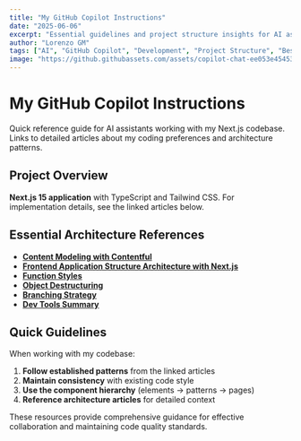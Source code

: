 ```yaml
---
title: "My GitHub Copilot Instructions"
date: "2025-06-06"
excerpt: "Essential guidelines and project structure insights for AI assistants working with my codebase. Learn about my coding preferences, architecture patterns, and development workflow to provide better assistance."
author: "Lorenzo GM"
tags: ["AI", "GitHub Copilot", "Development", "Project Structure", "Best Practices"]
image: "https://github.githubassets.com/assets/copilot-chat-ee053e45453d.png"
---
```


# My GitHub Copilot Instructions

Quick reference guide for AI assistants working with my Next.js codebase. Links to detailed articles about my coding preferences and architecture patterns.

## Project Overview

**Next.js 15 application** with TypeScript and Tailwind CSS. For implementation details, see the linked articles below.

## Essential Architecture References

- **[Content Modeling with Contentful](/blog/content-modeling-with-contentful)**
- **[Frontend Application Structure Architecture with Next.js](/blog/nextjs-architecture-api-sdk-ui-separation)**
- **[Function Styles](/blog/function-styles)**
- **[Object Destructuring](/blog/object-destructuring)**
- **[Branching Strategy](/blog/branching-strategy)**
- **[Dev Tools Summary](/blog/dev-tools-summary)**

## Quick Guidelines

When working with my codebase:

1. **Follow established patterns** from the linked articles
2. **Maintain consistency** with existing code style
3. **Use the component hierarchy** (elements → patterns → pages)
4. **Reference architecture articles** for detailed context

These resources provide comprehensive guidance for effective collaboration and maintaining code quality standards.
